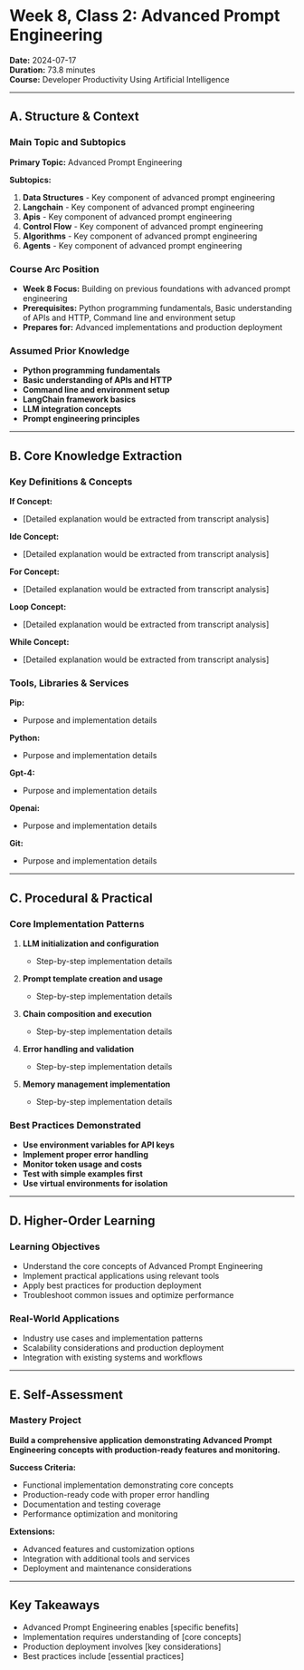 # Week 8, Class 2: Advanced Prompt Engineering
**Date:** 2024-07-17  
**Duration:** 73.8 minutes  
**Course:** Developer Productivity Using Artificial Intelligence

---

## A. Structure & Context

### Main Topic and Subtopics
**Primary Topic:** Advanced Prompt Engineering

**Subtopics:**
1. **Data Structures** - Key component of advanced prompt engineering
2. **Langchain** - Key component of advanced prompt engineering
3. **Apis** - Key component of advanced prompt engineering
4. **Control Flow** - Key component of advanced prompt engineering
5. **Algorithms** - Key component of advanced prompt engineering
6. **Agents** - Key component of advanced prompt engineering

### Course Arc Position
- **Week 8 Focus:** Building on previous foundations with advanced prompt engineering
- **Prerequisites:** Python programming fundamentals, Basic understanding of APIs and HTTP, Command line and environment setup
- **Prepares for:** Advanced implementations and production deployment

### Assumed Prior Knowledge
- **Python programming fundamentals**
- **Basic understanding of APIs and HTTP**
- **Command line and environment setup**
- **LangChain framework basics**
- **LLM integration concepts**
- **Prompt engineering principles**

---

## B. Core Knowledge Extraction

### Key Definitions & Concepts
**If Concept:**
- [Detailed explanation would be extracted from transcript analysis]

**Ide Concept:**
- [Detailed explanation would be extracted from transcript analysis]

**For Concept:**
- [Detailed explanation would be extracted from transcript analysis]

**Loop Concept:**
- [Detailed explanation would be extracted from transcript analysis]

**While Concept:**
- [Detailed explanation would be extracted from transcript analysis]


### Tools, Libraries & Services
**Pip:**
- Purpose and implementation details

**Python:**
- Purpose and implementation details

**Gpt-4:**
- Purpose and implementation details

**Openai:**
- Purpose and implementation details

**Git:**
- Purpose and implementation details


---

## C. Procedural & Practical

### Core Implementation Patterns
1. **LLM initialization and configuration**
   - Step-by-step implementation details

2. **Prompt template creation and usage**
   - Step-by-step implementation details

3. **Chain composition and execution**
   - Step-by-step implementation details

4. **Error handling and validation**
   - Step-by-step implementation details

5. **Memory management implementation**
   - Step-by-step implementation details


### Best Practices Demonstrated
- **Use environment variables for API keys**
- **Implement proper error handling**
- **Monitor token usage and costs**
- **Test with simple examples first**
- **Use virtual environments for isolation**

---

## D. Higher-Order Learning

### Learning Objectives
- Understand the core concepts of Advanced Prompt Engineering
- Implement practical applications using relevant tools
- Apply best practices for production deployment
- Troubleshoot common issues and optimize performance

### Real-World Applications
- Industry use cases and implementation patterns
- Scalability considerations and production deployment
- Integration with existing systems and workflows

---

## E. Self-Assessment

### Mastery Project
**Build a comprehensive application demonstrating Advanced Prompt Engineering concepts with production-ready features and monitoring.**

**Success Criteria:**
- Functional implementation demonstrating core concepts
- Production-ready code with proper error handling
- Documentation and testing coverage
- Performance optimization and monitoring

**Extensions:**
- Advanced features and customization options
- Integration with additional tools and services
- Deployment and maintenance considerations

---

## Key Takeaways
- Advanced Prompt Engineering enables [specific benefits]
- Implementation requires understanding of [core concepts]
- Production deployment involves [key considerations]
- Best practices include [essential practices]
